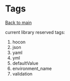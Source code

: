 # Tags

[Back to main](https://github.com/goreflect/go_structor/blob/master/README.md)

current library reserved tags:

1. hocon
2. json
3. yaml
4. yml
5. defaultValue
6. environment_name
7. validation
